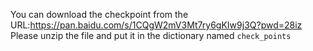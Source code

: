 You can download the checkpoint from the URL:https://pan.baidu.com/s/1CQgW2mV3Mt7ry6gKIw9j3Q?pwd=28iz
Please unzip the file and put it in the dictionary named  `check_points`
